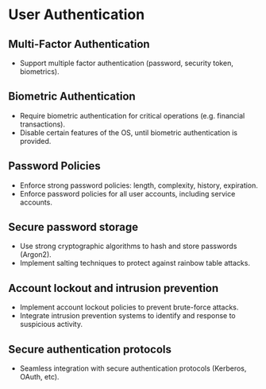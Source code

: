 # User Authentication

## Multi-Factor Authentication
- Support multiple factor authentication (password, security token, biometrics).

## Biometric Authentication
- Require biometric authentication for critical operations (e.g. financial transactions).
- Disable certain features of the OS, until biometric authentication is provided.

## Password Policies
- Enforce strong password policies: length, complexity, history, expiration.
- Enforce password policies for all user accounts, including service accounts.

## Secure password storage
- Use strong cryptographic algorithms to hash and store passwords (Argon2).
- Implement salting techniques to protect against rainbow table attacks.

## Account lockout and intrusion prevention
- Implement account lockout policies to prevent brute-force attacks.
- Integrate intrusion prevention systems to identify and response to suspicious activity.

## Secure authentication protocols
- Seamless integration with secure authentication protocols (Kerberos, OAuth, etc).

